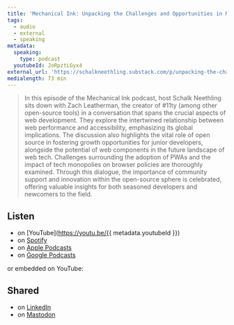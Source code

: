 ```yaml
---
title: 'Mechanical Ink: Unpacking the Challenges and Opportunities in Modern Web Development'
tags:
  - audio
  - external
  - speaking
metadata:
  speaking:
    type: podcast
  youtubeId: JoRpztLGyx4
external_url: 'https://schalkneethling.substack.com/p/unpacking-the-challenges-and-opportunities'
medialength: 73 min
---
```

> In this episode of the Mechanical Ink podcast, host Schalk Neethling sits down with Zach Leatherman, the creator of #11ty (among other open-source tools) in a conversation that spans the crucial aspects of web development.
> They explore the intertwined relationship between web performance and accessibility, emphasizing its global implications. The discussion also highlights the vital role of open source in fostering growth opportunities for junior developers, alongside the potential of web components in the future landscape of web tech.
> Challenges surrounding the adoption of PWAs and the impact of tech monopolies on browser policies are thoroughly examined. Through this dialogue, the importance of community support and innovation within the open-source sphere is celebrated, offering valuable insights for both seasoned developers and newcomers to the field.

## Listen

* on [YouTube](https://youtu.be/{{ metadata.youtubeId }})
* on [Spotify](https://open.spotify.com/episode/1sVweBMT3X13cQnn67GuaK?si=daP_MGFPSfCe0G4ZLJCnJg)
* on [Apple Podcasts](https://podcasts.apple.com/us/podcast/unpacking-the-challenges-and-opportunities-in-modern/id1657505237?i=1000648278040)
* on [Google Podcasts](https://podcasts.google.com/feed/aHR0cHM6Ly9hcGkuc3Vic3RhY2suY29tL2ZlZWQvcG9kY2FzdC8xMTk0MTUzL3MvOTA4OTIucnNz/episode/c3Vic3RhY2s6cG9zdDoxNDIzNzMwNDE)

or embedded on YouTube:

<div><youtube-lite-player @slug="{{ metadata.youtubeId }}" @label="{{ title }}"></youtube-lite-player></div>

## Shared

* on [LinkedIn](https://www.linkedin.com/posts/schalkneethling_unpacking-the-challenges-and-opportunities-activity-7171280905548808192-a1AP)
* on [Mastodon](https://hachyderm.io/@schalkneethling/112059911928992045)
